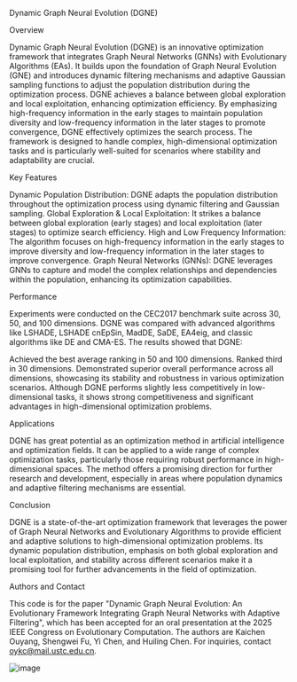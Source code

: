 Dynamic Graph Neural Evolution (DGNE)

Overview

Dynamic Graph Neural Evolution (DGNE) is an innovative optimization framework that integrates Graph Neural Networks (GNNs) with Evolutionary Algorithms (EAs). It builds upon the foundation of Graph Neural Evolution (GNE) and introduces dynamic filtering mechanisms and adaptive Gaussian sampling functions to adjust the population distribution during the optimization process. DGNE achieves a balance between global exploration and local exploitation, enhancing optimization efficiency.
By emphasizing high-frequency information in the early stages to maintain population diversity and low-frequency information in the later stages to promote convergence, DGNE effectively optimizes the search process. The framework is designed to handle complex, high-dimensional optimization tasks and is particularly well-suited for scenarios where stability and adaptability are crucial.

Key Features

Dynamic Population Distribution: DGNE adapts the population distribution throughout the optimization process using dynamic filtering and Gaussian sampling.
Global Exploration & Local Exploitation: It strikes a balance between global exploration (early stages) and local exploitation (later stages) to optimize search efficiency.
High and Low Frequency Information: The algorithm focuses on high-frequency information in the early stages to improve diversity and low-frequency information in the later stages to improve convergence.
Graph Neural Networks (GNNs): DGNE leverages GNNs to capture and model the complex relationships and dependencies within the population, enhancing its optimization capabilities.

Performance

Experiments were conducted on the CEC2017 benchmark suite across 30, 50, and 100 dimensions. DGNE was compared with advanced algorithms like LSHADE, LSHADE cnEpSin, MadDE, SaDE, EA4eig, and classic algorithms like DE and CMA-ES. The results showed that DGNE:

Achieved the best average ranking in 50 and 100 dimensions.
Ranked third in 30 dimensions.
Demonstrated superior overall performance across all dimensions, showcasing its stability and robustness in various optimization scenarios.
Although DGNE performs slightly less competitively in low-dimensional tasks, it shows strong competitiveness and significant advantages in high-dimensional optimization problems.

Applications

DGNE has great potential as an optimization method in artificial intelligence and optimization fields. It can be applied to a wide range of complex optimization tasks, particularly those requiring robust performance in high-dimensional spaces. The method offers a promising direction for further research and development, especially in areas where population dynamics and adaptive filtering mechanisms are essential.

Conclusion

DGNE is a state-of-the-art optimization framework that leverages the power of Graph Neural Networks and Evolutionary Algorithms to provide efficient and adaptive solutions to high-dimensional optimization problems. Its dynamic population distribution, emphasis on both global exploration and local exploitation, and stability across different scenarios make it a promising tool for further advancements in the field of optimization.

Authors and Contact

This code is for the paper "Dynamic Graph Neural Evolution: An Evolutionary Framework Integrating Graph Neural Networks with Adaptive Filtering", which has been accepted for an oral presentation at the 2025 IEEE Congress on Evolutionary Computation. The authors are Kaichen Ouyang, Shengwei Fu, Yi Chen, and Huiling Chen. For inquiries, contact oykc@mail.ustc.edu.cn.


![image](https://github.com/user-attachments/assets/aa010052-1a83-44ed-a09c-bc21ef46c311)


